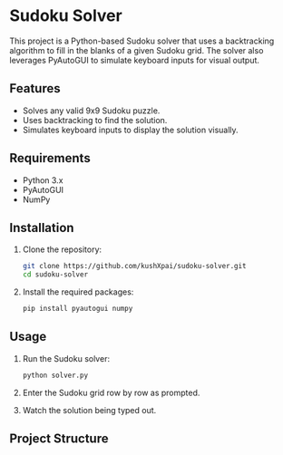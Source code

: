 # Sudoku Solver

This project is a Python-based Sudoku solver that uses a backtracking algorithm to fill in the blanks of a given Sudoku grid. The solver also leverages PyAutoGUI to simulate keyboard inputs for visual output.

## Features

- Solves any valid 9x9 Sudoku puzzle.
- Uses backtracking to find the solution.
- Simulates keyboard inputs to display the solution visually.

## Requirements

- Python 3.x
- PyAutoGUI
- NumPy

## Installation

1. Clone the repository:
    ```bash
    git clone https://github.com/kushXpai/sudoku-solver.git
    cd sudoku-solver
    ```

2. Install the required packages:
    ```bash
    pip install pyautogui numpy
    ```

## Usage

1. Run the Sudoku solver:
    ```bash
    python solver.py
    ```

2. Enter the Sudoku grid row by row as prompted.

3. Watch the solution being typed out.

## Project Structure

